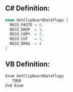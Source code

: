 
## C# Definition:
```cs
enum GetClipboardDataFlags {
  RECO_PASTE = 0,
  RECO_DROP  = 1,
  RECO_COPY  = 2,
  RECO_CUT   = 3,
  RECO_DRAG  = 4
}
```

## VB Definition:
```cs
Enum GetClipboardDataFlags
   TODO
End Enum
```
